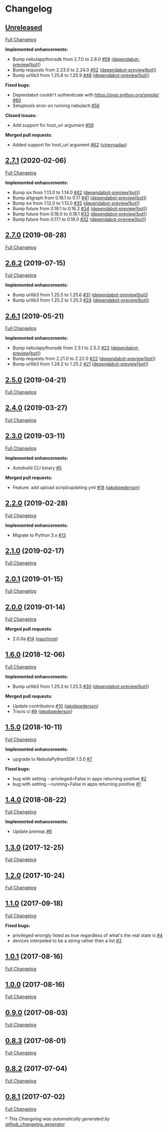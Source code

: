 # Changelog

## [Unreleased](https://github.com/nebula-orchestrator/nebula-cmd/tree/HEAD)

[Full Changelog](https://github.com/nebula-orchestrator/nebula-cmd/compare/2.7.1...HEAD)

**Implemented enhancements:**

- Bump nebulapythonsdk from 2.7.0 to 2.8.0 [\#58](https://github.com/nebula-orchestrator/nebula-cmd/pull/58) ([dependabot-preview[bot]](https://github.com/apps/dependabot-preview))
- Bump requests from 2.23.0 to 2.24.0 [\#52](https://github.com/nebula-orchestrator/nebula-cmd/pull/52) ([dependabot-preview[bot]](https://github.com/apps/dependabot-preview))
- Bump urllib3 from 1.25.8 to 1.25.9 [\#48](https://github.com/nebula-orchestrator/nebula-cmd/pull/48) ([dependabot-preview[bot]](https://github.com/apps/dependabot-preview))

**Fixed bugs:**

- Dependabot couldn't authenticate with https://pypi.python.org/simple/ [\#60](https://github.com/nebula-orchestrator/nebula-cmd/issues/60)
- Setuptools error on running nebulactl [\#56](https://github.com/nebula-orchestrator/nebula-cmd/issues/56)

**Closed issues:**

- Add support for  host\_uri argument  [\#59](https://github.com/nebula-orchestrator/nebula-cmd/issues/59)

**Merged pull requests:**

- Added support for host\_uri argument  [\#62](https://github.com/nebula-orchestrator/nebula-cmd/pull/62) ([vineyyadav](https://github.com/vineyyadav))

## [2.7.1](https://github.com/nebula-orchestrator/nebula-cmd/tree/2.7.1) (2020-02-06)

[Full Changelog](https://github.com/nebula-orchestrator/nebula-cmd/compare/2.7.0...2.7.1)

**Implemented enhancements:**

- Bump six from 1.13.0 to 1.14.0 [\#42](https://github.com/nebula-orchestrator/nebula-cmd/pull/42) ([dependabot-preview[bot]](https://github.com/apps/dependabot-preview))
- Bump altgraph from 0.16.1 to 0.17 [\#41](https://github.com/nebula-orchestrator/nebula-cmd/pull/41) ([dependabot-preview[bot]](https://github.com/apps/dependabot-preview))
- Bump six from 1.12.0 to 1.13.0 [\#35](https://github.com/nebula-orchestrator/nebula-cmd/pull/35) ([dependabot-preview[bot]](https://github.com/apps/dependabot-preview))
- Bump future from 0.18.1 to 0.18.2 [\#34](https://github.com/nebula-orchestrator/nebula-cmd/pull/34) ([dependabot-preview[bot]](https://github.com/apps/dependabot-preview))
- Bump future from 0.18.0 to 0.18.1 [\#33](https://github.com/nebula-orchestrator/nebula-cmd/pull/33) ([dependabot-preview[bot]](https://github.com/apps/dependabot-preview))
- Bump future from 0.17.1 to 0.18.0 [\#32](https://github.com/nebula-orchestrator/nebula-cmd/pull/32) ([dependabot-preview[bot]](https://github.com/apps/dependabot-preview))

## [2.7.0](https://github.com/nebula-orchestrator/nebula-cmd/tree/2.7.0) (2019-08-28)

[Full Changelog](https://github.com/nebula-orchestrator/nebula-cmd/compare/2.6.2...2.7.0)

## [2.6.2](https://github.com/nebula-orchestrator/nebula-cmd/tree/2.6.2) (2019-07-15)

[Full Changelog](https://github.com/nebula-orchestrator/nebula-cmd/compare/2.6.1...2.6.2)

**Implemented enhancements:**

- Bump urllib3 from 1.25.5 to 1.25.6 [\#31](https://github.com/nebula-orchestrator/nebula-cmd/pull/31) ([dependabot-preview[bot]](https://github.com/apps/dependabot-preview))
- Bump urllib3 from 1.25.2 to 1.25.3 [\#24](https://github.com/nebula-orchestrator/nebula-cmd/pull/24) ([dependabot-preview[bot]](https://github.com/apps/dependabot-preview))

## [2.6.1](https://github.com/nebula-orchestrator/nebula-cmd/tree/2.6.1) (2019-05-21)

[Full Changelog](https://github.com/nebula-orchestrator/nebula-cmd/compare/2.5.0...2.6.1)

**Implemented enhancements:**

- Bump nebulapythonsdk from 2.5.1 to 2.5.2 [\#23](https://github.com/nebula-orchestrator/nebula-cmd/pull/23) ([dependabot-preview[bot]](https://github.com/apps/dependabot-preview))
- Bump requests from 2.21.0 to 2.22.0 [\#22](https://github.com/nebula-orchestrator/nebula-cmd/pull/22) ([dependabot-preview[bot]](https://github.com/apps/dependabot-preview))
- Bump urllib3 from 1.24.2 to 1.25.2 [\#21](https://github.com/nebula-orchestrator/nebula-cmd/pull/21) ([dependabot-preview[bot]](https://github.com/apps/dependabot-preview))

## [2.5.0](https://github.com/nebula-orchestrator/nebula-cmd/tree/2.5.0) (2019-04-21)

[Full Changelog](https://github.com/nebula-orchestrator/nebula-cmd/compare/2.4.0...2.5.0)

## [2.4.0](https://github.com/nebula-orchestrator/nebula-cmd/tree/2.4.0) (2019-03-27)

[Full Changelog](https://github.com/nebula-orchestrator/nebula-cmd/compare/2.3.0...2.4.0)

## [2.3.0](https://github.com/nebula-orchestrator/nebula-cmd/tree/2.3.0) (2019-03-11)

[Full Changelog](https://github.com/nebula-orchestrator/nebula-cmd/compare/2.2.0...2.3.0)

**Implemented enhancements:**

- Autobuild CLI binary [\#5](https://github.com/nebula-orchestrator/nebula-cmd/issues/5)

**Merged pull requests:**

- Feature: add upload script/updating yml [\#18](https://github.com/nebula-orchestrator/nebula-cmd/pull/18) ([jakobpederson](https://github.com/jakobpederson))

## [2.2.0](https://github.com/nebula-orchestrator/nebula-cmd/tree/2.2.0) (2019-02-28)

[Full Changelog](https://github.com/nebula-orchestrator/nebula-cmd/compare/2.1.0...2.2.0)

**Implemented enhancements:**

- Migrate to Python 3.x [\#13](https://github.com/nebula-orchestrator/nebula-cmd/issues/13)

## [2.1.0](https://github.com/nebula-orchestrator/nebula-cmd/tree/2.1.0) (2019-02-17)

[Full Changelog](https://github.com/nebula-orchestrator/nebula-cmd/compare/2.0.1...2.1.0)

## [2.0.1](https://github.com/nebula-orchestrator/nebula-cmd/tree/2.0.1) (2019-01-15)

[Full Changelog](https://github.com/nebula-orchestrator/nebula-cmd/compare/2.0.0...2.0.1)

## [2.0.0](https://github.com/nebula-orchestrator/nebula-cmd/tree/2.0.0) (2019-01-14)

[Full Changelog](https://github.com/nebula-orchestrator/nebula-cmd/compare/1.6.0...2.0.0)

**Merged pull requests:**

- 2.0.0a [\#14](https://github.com/nebula-orchestrator/nebula-cmd/pull/14) ([naorlivne](https://github.com/naorlivne))

## [1.6.0](https://github.com/nebula-orchestrator/nebula-cmd/tree/1.6.0) (2018-12-06)

[Full Changelog](https://github.com/nebula-orchestrator/nebula-cmd/compare/1.5.0...1.6.0)

**Implemented enhancements:**

- Bump urllib3 from 1.25.3 to 1.25.5 [\#30](https://github.com/nebula-orchestrator/nebula-cmd/pull/30) ([dependabot-preview[bot]](https://github.com/apps/dependabot-preview))

**Merged pull requests:**

- Update contributors [\#10](https://github.com/nebula-orchestrator/nebula-cmd/pull/10) ([jakobpederson](https://github.com/jakobpederson))
- Travis ci [\#9](https://github.com/nebula-orchestrator/nebula-cmd/pull/9) ([jakobpederson](https://github.com/jakobpederson))

## [1.5.0](https://github.com/nebula-orchestrator/nebula-cmd/tree/1.5.0) (2018-10-11)

[Full Changelog](https://github.com/nebula-orchestrator/nebula-cmd/compare/1.4.0...1.5.0)

**Implemented enhancements:**

- upgrade to  NebulaPythonSDK 1.5.0 [\#7](https://github.com/nebula-orchestrator/nebula-cmd/issues/7)

**Fixed bugs:**

- bug with setting --privileged=False in apps returning positive [\#2](https://github.com/nebula-orchestrator/nebula-cmd/issues/2)
- bug with setting --running=False in apps returning positive [\#1](https://github.com/nebula-orchestrator/nebula-cmd/issues/1)

## [1.4.0](https://github.com/nebula-orchestrator/nebula-cmd/tree/1.4.0) (2018-08-22)

[Full Changelog](https://github.com/nebula-orchestrator/nebula-cmd/compare/1.3.0...1.4.0)

**Implemented enhancements:**

- Update prereqs [\#6](https://github.com/nebula-orchestrator/nebula-cmd/issues/6)

## [1.3.0](https://github.com/nebula-orchestrator/nebula-cmd/tree/1.3.0) (2017-12-25)

[Full Changelog](https://github.com/nebula-orchestrator/nebula-cmd/compare/1.2.0...1.3.0)

## [1.2.0](https://github.com/nebula-orchestrator/nebula-cmd/tree/1.2.0) (2017-10-24)

[Full Changelog](https://github.com/nebula-orchestrator/nebula-cmd/compare/1.1.0...1.2.0)

## [1.1.0](https://github.com/nebula-orchestrator/nebula-cmd/tree/1.1.0) (2017-09-18)

[Full Changelog](https://github.com/nebula-orchestrator/nebula-cmd/compare/1.0.1...1.1.0)

**Fixed bugs:**

- privileged wrongly listed as true regardless of what's the real state is [\#4](https://github.com/nebula-orchestrator/nebula-cmd/issues/4)
- devices interpeted to be a string rather then a list [\#3](https://github.com/nebula-orchestrator/nebula-cmd/issues/3)

## [1.0.1](https://github.com/nebula-orchestrator/nebula-cmd/tree/1.0.1) (2017-08-16)

[Full Changelog](https://github.com/nebula-orchestrator/nebula-cmd/compare/1.0.0...1.0.1)

## [1.0.0](https://github.com/nebula-orchestrator/nebula-cmd/tree/1.0.0) (2017-08-16)

[Full Changelog](https://github.com/nebula-orchestrator/nebula-cmd/compare/0.9.0...1.0.0)

## [0.9.0](https://github.com/nebula-orchestrator/nebula-cmd/tree/0.9.0) (2017-08-03)

[Full Changelog](https://github.com/nebula-orchestrator/nebula-cmd/compare/0.8.3...0.9.0)

## [0.8.3](https://github.com/nebula-orchestrator/nebula-cmd/tree/0.8.3) (2017-08-01)

[Full Changelog](https://github.com/nebula-orchestrator/nebula-cmd/compare/0.8.2...0.8.3)

## [0.8.2](https://github.com/nebula-orchestrator/nebula-cmd/tree/0.8.2) (2017-07-04)

[Full Changelog](https://github.com/nebula-orchestrator/nebula-cmd/compare/0.8.1...0.8.2)

## [0.8.1](https://github.com/nebula-orchestrator/nebula-cmd/tree/0.8.1) (2017-07-02)

[Full Changelog](https://github.com/nebula-orchestrator/nebula-cmd/compare/53b34f97047ab9444386fdcdbed3dcd9a27a4488...0.8.1)



\* *This Changelog was automatically generated by [github_changelog_generator](https://github.com/github-changelog-generator/github-changelog-generator)*
